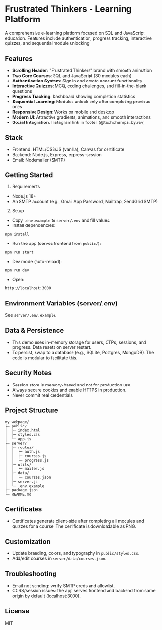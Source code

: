 # Frustrated Thinkers - Learning Platform

A comprehensive e-learning platform focused on SQL and JavaScript education. Features include authentication, progress tracking, interactive quizzes, and sequential module unlocking.

## Features
- **Scrolling Header**: "Frustrated Thinkers" brand with smooth animation
- **Two Core Courses**: SQL and JavaScript (30 modules each)
- **Authentication System**: Sign in and create account functionality
- **Interactive Quizzes**: MCQ, coding challenges, and fill-in-the-blank questions
- **Progress Tracking**: Dashboard showing completion statistics
- **Sequential Learning**: Modules unlock only after completing previous ones
- **Responsive Design**: Works on mobile and desktop
- **Modern UI**: Attractive gradients, animations, and smooth interactions
- **Social Integration**: Instagram link in footer (@techchamps_by.rev)

## Stack
- Frontend: HTML/CSS/JS (vanilla), Canvas for certificate
- Backend: Node.js, Express, express-session
- Email: Nodemailer (SMTP)

## Getting Started
1) Requirements
- Node.js 18+
- An SMTP account (e.g., Gmail App Password, Mailtrap, SendGrid SMTP)

2) Setup
- Copy `.env.example` to `server/.env` and fill values.
- Install dependencies:
```
npm install
```
- Run the app (serves frontend from `public/`):
```
npm run start
```
- Dev mode (auto-reload):
```
npm run dev
```
- Open:
```
http://localhost:3000
```

## Environment Variables (server/.env)
See `server/.env.example`.

## Data & Persistence
- This demo uses in-memory storage for users, OTPs, sessions, and progress. Data resets on server restart.
- To persist, swap to a database (e.g., SQLite, Postgres, MongoDB). The code is modular to facilitate this.

## Security Notes
- Session store is memory-based and not for production use.
- Always secure cookies and enable HTTPS in production.
- Never commit real credentials.

## Project Structure
```
my webpage/
├─ public/
│  ├─ index.html
│  ├─ styles.css
│  └─ app.js
├─ server/
│  ├─ routes/
│  │  ├─ auth.js
│  │  ├─ courses.js
│  │  └─ progress.js
│  ├─ utils/
│  │  └─ mailer.js
│  ├─ data/
│  │  └─ courses.json
│  ├─ server.js
│  └─ .env.example
├─ package.json
└─ README.md
```

## Certificates
- Certificates generate client-side after completing all modules and quizzes for a course. The certificate is downloadable as PNG.

## Customization
- Update branding, colors, and typography in `public/styles.css`.
- Add/edit courses in `server/data/courses.json`.

## Troubleshooting
- Email not sending: verify SMTP creds and allowlist.
- CORS/session issues: the app serves frontend and backend from same origin by default (localhost:3000).

## License
MIT
